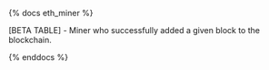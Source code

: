 {% docs eth_miner %}

[BETA TABLE] - Miner who successfully added a given block to the blockchain. 

{% enddocs %}